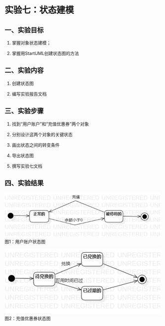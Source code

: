 # 实验七：状态建模

## 一、实验目标

1. 掌握对象状态建模；

2. 掌握用StartUML创建状态图的方法

## 二、实验内容

1. 创建状态图

2. 编写实验报告文档

## 三、实验步骤

1. 找到“用户账户”和“充值优惠券”两个对象

2. 分别设计这两个对象的关键状态
 
3. 画出状态之间的转变条件

4. 导出状态图

5. 撰写实验七文档


## 四、实验结果

![用户账户状态图](./Lab7_StatechartDiagram1.png)   
图1：用户账户状态图

![充值优惠券状态图](./Lab7_StatechartDiagram2.png)  
图2：充值优惠券状态图								
